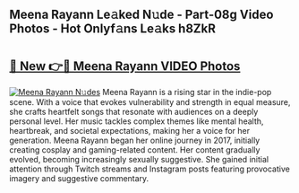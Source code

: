 ## Meena Rayann Le𝚊ked N𝚞de - Part-08g Video Photos - Hot Onlyf𝚊ns Le𝚊ks h8ZkR

# <h2><a href="http://ab7801.deff.icu/?id=Meena+Rayann">🔗 New 👉🔴 Meena Rayann VIDEO Photos</a></h2>

[![Meena Rayann N𝚞des](https://i.imgur.com/rIISA9y.gif)](http://ab7801.deff.icu/?id=Meena+Rayann)
Meena Rayann is a rising star in the indie-pop scene. With a voice that evokes vulnerability and strength in equal measure, she crafts heartfelt songs that resonate with audiences on a deeply personal level. Her music tackles complex themes like mental health, heartbreak, and societal expectations, making her a voice for her generation. Meena Rayann began her online journey in 2017, initially creating cosplay and gaming-related content. Her content gradually evolved, becoming increasingly sexually suggestive. She gained initial attention through Twitch streams and Instagram posts featuring provocative imagery and suggestive commentary.
